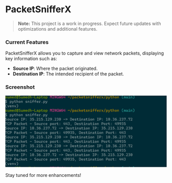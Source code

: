 # **PacketSnifferX**

> **Note:** This project is a work in progress. Expect future updates with optimizations and additional features.

### **Current Features**
PacketSnifferX allows you to capture and view network packets, displaying key information such as:
- **Source IP**: Where the packet originated.
- **Destination IP**: The intended recipient of the packet.

### **Screenshot**
![Screenshot](./ss.png)

Stay tuned for more enhancements!
